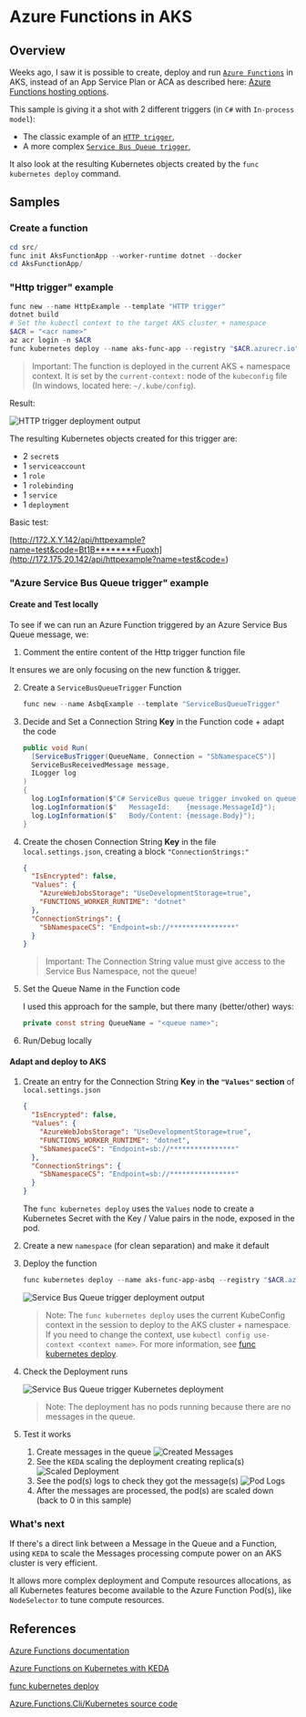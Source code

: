 # Azure Functions in AKS

## Overview

Weeks ago, I saw it is possible to create, deploy and run [`Azure Functions`](https://learn.microsoft.com/en-us/azure/azure-functions/) in AKS, instead of an App Service Plan or ACA as described here: [Azure Functions hosting options](https://learn.microsoft.com/en-us/azure/azure-functions/functions-scale#overview-of-plans).

This sample is giving it a shot with 2 different triggers (in `C#` with `In-process model`):

- The classic example of an [`HTTP trigger`](https://learn.microsoft.com/en-us/azure/azure-functions/functions-bindings-http-webhook-trigger?tabs=python-v2%2Cin-process%2Cnodejs-v4%2Cfunctionsv2&pivots=programming-language-csharp),
- A more complex [`Service Bus Queue trigger`](https://learn.microsoft.com/en-us/azure/azure-functions/functions-bindings-service-bus-trigger?tabs=python-v2%2Cin-process%2Cnodejs-v4%2Cextensionv5&pivots=programming-language-csharp),

It also look at the resulting Kubernetes objects created by the `func kubernetes deploy` command.

## Samples

### Create a function

```powershell
cd src/
func init AksFunctionApp --worker-runtime dotnet --docker
cd AksFunctionApp/
```

### "Http trigger" example

```powershell
func new --name HttpExample --template "HTTP trigger"
dotnet build
# Set the kubectl context to the target AKS cluster + namespace
$ACR = "<acr name>"
az acr login -n $ACR
func kubernetes deploy --name aks-func-app --registry "$ACR.azurecr.io"
```

> Important: The function is deployed in the current AKS + namespace context. It is set by the `current-context:` node of the `kubeconfig` file (In windows, located here: `~/.kube/config`).

Result:

![HTTP trigger deployment output](./img/deploy-http-output.jpg)

The resulting Kubernetes objects created for this trigger are:

- 2 `secret`s
- 1 `serviceaccount`
- 1 `role`
- 1 `rolebinding`
- 1 `service`
- 1 `deployment`

Basic test:

[http://172.X.Y.142/api/httpexample?name=test&code=Bt1B********Fuoxh](http://172.175.20.142/api/httpexample?name=test&code=<API key>)

### "Azure Service Bus Queue trigger" example

#### Create and Test locally

To see if we can run an Azure Function triggered by an Azure Service Bus Queue message, we:

1. Comment the entire content of the Http trigger function file

It ensures we are only focusing on the new function & trigger.

2. Create a `ServiceBusQueueTrigger` Function

    ```powershell
    func new --name AsbqExample --template "ServiceBusQueueTrigger"
    ```

3. Decide and Set a Connection String **Key** in the Function code + adapt the code

    ```csharp
    public void Run(
      [ServiceBusTrigger(QueueName, Connection = "SbNamespaceCS")]
      ServiceBusReceivedMessage message,
      ILogger log
    )
    {
      log.LogInformation($"C# ServiceBus queue trigger invoked on queue: {QueueName}");
      log.LogInformation($"   MessageId:    {message.MessageId}");
      log.LogInformation($"   Body/Content: {message.Body}");
    }
    ```

4. Create the chosen Connection String **Key** in the file `local.settings.json`, creating a block `"ConnectionStrings:"`

    ```json
    {
      "IsEncrypted": false,
      "Values": {
        "AzureWebJobsStorage": "UseDevelopmentStorage=true",
        "FUNCTIONS_WORKER_RUNTIME": "dotnet"
      },
      "ConnectionStrings": {
        "SbNamespaceCS": "Endpoint=sb://****************"
      }
    }
    ```

   > Important: The Connection String value must give access to the Service Bus Namespace, not the queue!

5. Set the Queue Name in the Function code

    I used this approach for the sample, but there many (better/other) ways:

    ```csharp
    private const string QueueName = "<queue name>";
    ```

6. Run/Debug locally

#### Adapt and deploy to AKS

1. Create an entry for the Connection String **Key** in **the `"Values"` section** of `local.settings.json`

    ```json
    {
      "IsEncrypted": false,
      "Values": {
        "AzureWebJobsStorage": "UseDevelopmentStorage=true",
        "FUNCTIONS_WORKER_RUNTIME": "dotnet",
        "SbNamespaceCS": "Endpoint=sb://****************"
      },
      "ConnectionStrings": {
        "SbNamespaceCS": "Endpoint=sb://****************"
      }
    }
    ```

   The `func kubernetes deploy` uses the `Values` node to create a Kubernetes Secret with the Key / Value pairs in the node, exposed in the pod.

2. Create a new `namespace` (for clean separation) and make it default

3. Deploy the function

    ```powershell
    func kubernetes deploy --name aks-func-app-asbq --registry "$ACR.azurecr.io"
    ```

    ![Service Bus Queue trigger deployment output](./img/deploy-asbq-output.jpg)

    > Note: The `func kubernetes deploy` uses the current KubeConfig context in the session to deploy to the AKS cluster + namespace.
    > If you need to change the context, use `kubectl config use-context <context name>`.
    > For more information, see [func kubernetes deploy](https://learn.microsoft.com/en-us/azure/azure-functions/functions-core-tools-reference?tabs=v2#func-kubernetes-deploy).

4. Check the Deployment runs

    ![Service Bus Queue trigger Kubernetes deployment](./img/asbq-deployment-result.jpg)

    > Note: The deployment has no pods running because there are no messages in the queue.

5. Test it works

    1. Create messages in the queue
    ![Created Messages](./img/created-messages.jpg)
    2. See the `KEDA` scaling the deployment creating replica(s)
    ![Scaled Deployment](./img/scaled-deployment.jpg)
    3. See the pod(s) logs to check they got the message(s)
    ![Pod Logs](./img/pods-logs.jpg)
    4. After the messages are processed, the pod(s) are scaled down (back to 0 in this sample)

### What's next

If there's a direct link between a Message in the Queue and a Function, using `KEDA` to scale the Messages processing compute power on an AKS cluster is very efficient.

It allows more complex deployment and Compute resources allocations, as all Kubernetes features become available to the Azure Function Pod(s), like `NodeSelector` to tune compute resources.

## References

[Azure Functions documentation](https://learn.microsoft.com/en-us/azure/azure-functions/)

[Azure Functions on Kubernetes with KEDA](https://learn.microsoft.com/en-us/azure/azure-functions/functions-kubernetes-keda)

[func kubernetes deploy](https://learn.microsoft.com/en-us/azure/azure-functions/functions-core-tools-reference?tabs=v2#func-kubernetes-deploy)

[Azure.Functions.Cli/Kubernetes source code](https://github.com/Azure/azure-functions-core-tools/tree/v4.x/src/Azure.Functions.Cli/Kubernetes)
